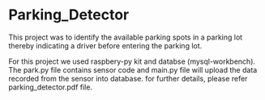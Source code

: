 # Parking_Detector

This project was to identify the available parking spots in a parking lot thereby indicating a driver
before entering the parking lot. 

For this project we used raspbery-py kit and databse (mysql-workbench). The park.py file contains sensor code and main.py file will upload the data recorded from the sensor into database. for further details, please refer parking_detector.pdf file.
